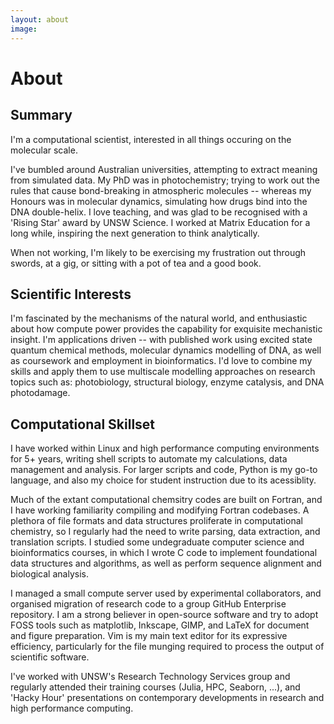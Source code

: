 ```yaml
---
layout: about
image: 
---
```


# About

<!--author-->

## Summary
I'm a computational scientist, interested in all things occuring on the molecular scale. 

I've bumbled around Australian universities, attempting to extract meaning from simulated data. My PhD was in photochemistry; trying to work out the rules that cause bond-breaking in atmospheric molecules -- whereas my Honours was in molecular dynamics, simulating how drugs bind into the DNA double-helix. I love teaching, and was glad to be recognised with a 'Rising Star' award by UNSW Science. I worked at Matrix Education for a long while, inspiring the next generation to think analytically. 

When not working, I'm likely to be exercising my frustration out through swords, at a gig, or sitting with a pot of tea and a good book. 


## Scientific Interests
I'm fascinated by the mechanisms of the natural world, and enthusiastic about how compute power provides the capability for exquisite mechanistic insight. I'm applications driven -- with published work using excited state quantum chemical methods, molecular dynamics modelling of DNA, as well as coursework and employment in bioinformatics. I'd love to combine my skills and apply them to use multiscale modelling approaches on research topics such as: photobiology, structural biology, enzyme catalysis, and DNA photodamage.

## Computational Skillset
I have worked within Linux and high performance computing environments for 5+ years, writing shell scripts to automate my calculations, data management and analysis. For larger scripts and code, Python is my go-to language, and also my choice for student instruction due to its acessiblity. 

Much of the extant computational chemsitry codes are built on Fortran, and I have working familiarity compiling and modifying Fortran codebases. A plethora of file formats and data structures proliferate in computational chemistry, so I regularly had the need to write parsing, data extraction, and translation scripts. I studied some undegraduate computer science and bioinformatics courses, in which I wrote C code to implement foundational data structures and algorithms, as well as perform sequence alignment and biological analysis. 

I managed a small compute server used by experimental collaborators, and organised migration of research code to a group GitHub Enterprise repository. I am a strong believer in open-source software and try to adopt FOSS tools such as matplotlib, Inkscape, GIMP, and LaTeX for document and figure preparation. Vim is my main text editor for its expressive efficiency, particularly for the file munging required to process the output of scientific software.  

I've worked with UNSW's Research Technology Services group and regularly attended their training courses (Julia, HPC, Seaborn, ...), and 'Hacky Hour' presentations on contemporary developments in research and high performance computing. 
